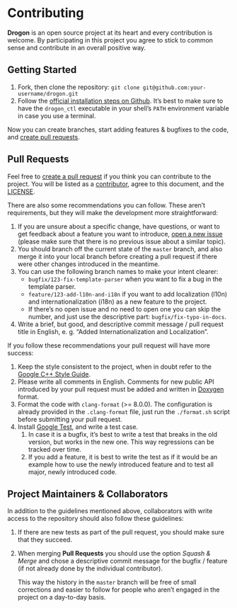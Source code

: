 # Contributing

**Drogon** is an open source project at its heart and every contribution is
welcome. By participating in this project you agree to stick to common sense and
contribute in an overall positive way.

## Getting Started

1. Fork, then clone the repository: `git clone
   git@github.com:your-username/drogon.git`
1. Follow the [official installation steps on
   Github](https://drogonframework.github.io/drogon-docs/ENG/ENG-02-Installation). It’s best to
   make sure to have the `drogon_ctl` executable in your shell’s `PATH`
   environment variable in case you use a terminal.

Now you can create branches, start adding features & bugfixes to the code, and
[create pull requests](https://github.com/an-tao/drogon/compare).

## Pull Requests

Feel free to [create a pull request](https://github.com/an-tao/drogon/compare)
if you think you can contribute to the project. You will be listed as a
[contributor](https://github.com/an-tao/drogon/graphs/contributors), agree to
this document, and the
[LICENSE](https://github.com/an-tao/drogon/blob/master/LICENSE).

There are also some recommendations you can follow. These aren’t requirements,
but they will make the development more straightforward:

1. If you are unsure about a specific change, have questions, or want to get
   feedback about a feature you want to introduce, [open a new
   issue](https://github.com/an-tao/drogon/issues) (please make sure that there
   is no previous issue about a similar topic).
1. You should branch off the current state of the `master` branch, and also
   merge it into your local branch before creating a pull request if there were
   other changes introduced in the meantime.
1. You can use the following branch names to make your intent clearer:
    * `bugfix/123-fix-template-parser` when you want to fix a bug in the
      template parser.
    * `feature/123-add-l10n-and-i18n` if you want to add localization (l10n) and
      internationalization (i18n) as a new feature to the project.
    * If there’s no open issue and no need to open one you can skip the number,
      and just use the descriptive part: `bugfix/fix-typo-in-docs`.
1. Write a brief, but good, and descriptive commit message / pull request title in English,
   e. g. “Added Internationalization and Localization”.

If you follow these recommendations your pull request will have more success:

1. Keep the style consistent to the project, when in doubt refer to the [Google
   C++ Style Guide](https://google.github.io/styleguide/cppguide.html#C++_Version).
1. Please write all comments in English. Comments for new public API introduced by
   your pull request must be added and written in [Doxygen](http://www.doxygen.nl/) format.
1. Format the code with `clang-format` (>= 8.0.0). The configuration is already
   provided in the `.clang-format` file, just run the `./format.sh` script
   before submitting your pull request.
1. Install [Google Test](https://github.com/google/googletest), and write a test
   case.
    1. In case it is a bugfix, it’s best to write a test that breaks in the old
       version, but works in the new one. This way regressions can be tracked
       over time.
    1. If you add a feature, it is best to write the test as if it would be an
       example how to use the newly introduced feature and to test all major,
       newly introduced code.

## Project Maintainers & Collaborators

In addition to the guidelines mentioned above, collaborators with write access
to the repository should also follow these guidelines:

1. If there are new tests as part of the pull request, you should make sure that
   they succeed.
1. When merging **Pull Requests** you should use the option *Squash & Merge* and
   chose a descriptive commit message for the bugfix / feature (if not already
   done by the individual contributor).

    This way the history in the `master` branch will be free of small
    corrections and easier to follow for people who aren’t engaged in the
    project on a day-to-day basis.
